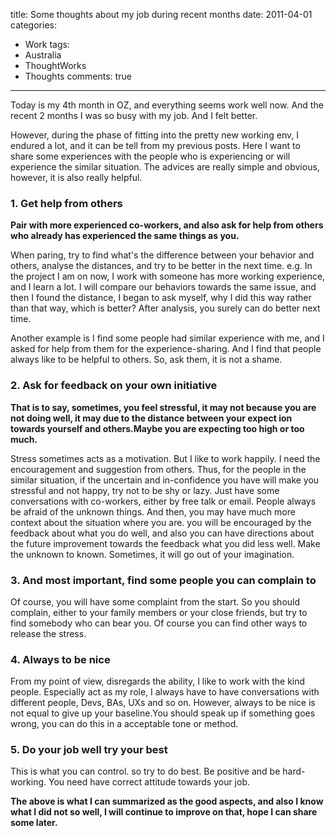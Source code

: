 title: Some thoughts about my job during recent months
date: 2011-04-01
categories:
- Work
tags:
- Australia
- ThoughtWorks
- Thoughts
comments: true
---

Today is my 4th month in OZ, and everything seems work well now. And the recent 2 months I was so busy with my job. And I felt better.

However, during the phase of fitting into the pretty new working env, I endured a lot, and it can be tell from my previous posts. Here I want to share some experiences with the people who is experiencing or will experience the similar situation. The advices are really simple and obvious, however, it is also really helpful.

### 1. Get help from others

**Pair with more experienced co-workers, and also ask for help from others who already has experienced the same things as you.**

When paring, try to find what's the difference between your behavior and others, analyse the distances, and try to be better in the next time. e.g. In the project I am on now, I work with someone has more working experience, and I learn a lot. I will compare our behaviors towards the same issue, and then I found the distance, I began to ask myself, why I did this way rather than that way, which is better? After analysis, you surely can do better next time.

Another example is I find some people had similar experience with me, and I asked for help from them for the experience-sharing. And I find that people always like to be helpful to others. So, ask them, it is not a shame.

### 2. Ask for feedback on your own initiative

**That is to say, sometimes, you feel stressful, it may not because you are not doing well, it may due to the distance between your expect ion towards yourself and others.Maybe you are expecting too high or too much.**

Stress sometimes acts as a motivation. But I like to work happily. I need the encouragement and suggestion from others. Thus, for the people in the similar situation, if the uncertain and in-confidence you have will make you stressful and not happy, try not to be shy or lazy. Just have some conversations with co-workers, either by free talk or email. People always be afraid of the unknown things. And then, you may have much more context about the situation where you are. you will be encouraged by the feedback about what you do well, and also you can have directions about the future improvement towards the feedback what you did less well. Make the unknown to known. Sometimes, it will go out of your imagination.

### 3. And most important, find some people you can complain to

Of course, you will have some complaint from the start. So you should complain, either to your family members or your close friends, but try to find somebody who can bear you. Of course you can find other ways to release the stress.

### 4. Always to be nice

From my point of view, disregards the ability, I like to work with the kind people. Especially act as my role, I always have to have conversations with different people, Devs, BAs, UXs and so on. However, always to be nice is not equal to give up your baseline.You should speak up if something goes wrong, you can do this in a acceptable tone or method.

### 5. Do your job well try your best

This is what you can control. so try to do best. Be positive and be hard-working. You need have correct  attitude towards your job.

**The above is what I can summarized as the good aspects, and also I know what I did not so well, I will continue to improve on that, hope I can share some later.**
